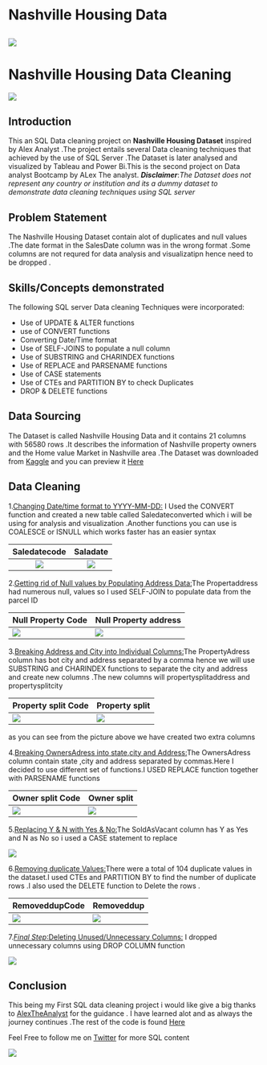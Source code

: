  # Nashville Housing Data 
 ![](intro.jpg)
 ---
 # Nashville Housing Data Cleaning
 ![](DataCleaning.jpeg)

 ## Introduction
This an SQL Data cleaning project on **Nashville Housing Dataset** inspired by Alex Analyst .The project entails  several Data cleaning techniques that  achieved by the use of SQL Server .The Dataset is later analysed and visualized by Tableau and Power Bi.This is the second project on Data analyst Bootcamp by ALex The analyst. 
**_Disclaimer_**:_The Dataset does not represent any country or institution and its a dummy dataset to demonstrate data cleaning techniques using SQL server_

## Problem Statement
The Nashville Housing Dataset contain alot of duplicates and null values .The date format in the SalesDate column was in the wrong format .Some columns are not requred for data analysis and visualizatipn hence need to be dropped .

## Skills/Concepts demonstrated
The following SQL server Data cleaning Techniques were incorporated:
- Use of UPDATE & ALTER functions 
- use of CONVERT functions 
- Converting Date/Time format
- Use of SELF-JOINS to populate a null column 
- Use of SUBSTRING and CHARINDEX functions 
- Use of REPLACE and PARSENAME functions 
- Use of CASE statements 
- Use of CTEs and PARTITION BY to check Duplicates 
- DROP & DELETE functions 

## Data Sourcing 
The Dataset is called Nashville Housing Data and it contains 21 columns with 56580 rows .It describes the information of Nashville property owners and the Home value Market in Nashville area  .The Dataset was downloaded from [Kaggle](https://www.kaggle.com/datasets/tmthyjames/nashville-housing-data) and you can preview it  [Here](Nashville%20Housing%20Data%20for%20Data%20Cleaning.xlsx)

## Data Cleaning
1.<u>Changing Date/time format to YYYY-MM-DD:</U>
I Used the CONVERT function and created a new table called Saledateconverted which i will be using for analysis and visualization .Another functions you can use is COALESCE or ISNULL  which works faster has an easier syntax 

 |  Saledatecode             |           Saladate      |
 :-------------------------: |:--------------------------:
![](saledatecode.png)    |        ![](saledate.png)


2.<u>Getting rid of Null values by Populating Address Data:</u>The Propertaddress had numerous null, values so I used SELF-JOIN to populate data from the parcel ID 

|Null Property Code  | Null Property address |  
|-----------| ------- |  
| ![](Nullpopertycode1.png)  | ![](Nullpropertyaddress.png) |  


3.<u>Breaking Address and City into Individual Columns:</u>The PropertyAdress column has bot city and address separated by a comma hence we will use SUBSTRING and CHARINDEX functions to separate the city and address and create new columns .The new columns will propertysplitaddress and propertysplitcity 

| Property split Code  | Property split |  
|-----------| ------- |  
| ![](propertysplitcode.png)  | ![](propertysplit.png) |  

as you can see from the picture above we have created two extra columns 

4.<u>Breaking OwnersAdress into state,city and Address:</u>The OwnersAdress column contain state ,city and address separated by commas.Here I decided to use different set of functions.I USED REPLACE function together with PARSENAME functions 

| Owner split Code  | Owner split |  
|-----------| ------- |  
| ![](Ownersplitcode.png)  | ![](Ownerssplit.png) |  

5.<u>Replacing Y & N with Yes & No:</u>The SoldAsVacant column has Y as Yes and N as No so i used a CASE statement to replace

![](Sold%20As%20vacant.png)

6.<u>Removing duplicate Values:</u>There were a total of 104 duplicate values in the dataset.I used CTEs and PARTITION BY to find the number of duplicate rows .I also used the DELETE function to Delete the rows .

| RemoveddupCode  | Removeddup |  
|-----------| ------- |  
| ![](Removedupcode.png)  | ![](RemovedDup.png) |  

7.<u>*Final Step*:Deleting Unused/Unnecessary Columns:</u>
I dropped unnecessary columns using DROP COLUMN function 

![](drop.png)

## Conclusion 
This being my First SQL data cleaning project i would like give a big thanks to [AlexTheAnalyst](https://www.youtube.com/@AlexTheAnalyst) for the guidance . I have learned alot and as always the journey continues .The rest of the code is found [Here](PortfolioProject2.sql)

Feel Free  to follow me on [Twitter](https://twitter.com/DEVSINMOR) for more SQL content

![](ThankYou.jpg)